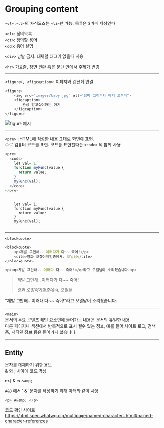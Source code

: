 # Grouping content

`<ol>,<ul>`의 자식요소는 `<li>`만 가능. 목록은 3가지 이상일때

`<dl>`: 정의목록  
`<dt>`: 정의할 용어  
`<dd>`: 용어 설명

`<div>` 남발 금지. 대체할 태그가 없을때 사용

`<hr>` 가로줄, 장면 전환 혹은 문단 안에서 주제가 변경

<hr>

`<figure>, <figcaption>`: 이미지와 캡션이 연결

```javascript
<figure>
	<img src="images/baby.jpg" alt="엄마 코끼리와 아기 코끼리">
	<figcaption>
		관심 받고싶어하는 아기
	</figcaption>
</figure>
```

![figure 예시](https://paullabworkspace.notion.site/image/https%3A%2F%2Fs3-us-west-2.amazonaws.com%2Fsecure.notion-static.com%2F28afb5bd-2e99-4dc1-a8f6-c047f5c112a3%2F%E1%84%89%E1%85%B3%E1%84%8F%E1%85%B3%E1%84%85%E1%85%B5%E1%86%AB%E1%84%89%E1%85%A3%E1%86%BA_2021-10-30_%E1%84%8B%E1%85%A9%E1%84%92%E1%85%AE_7.15.01.png?table=block&id=dbbb8504-3687-4d54-824a-5e7f3e7bf4c4&spaceId=579fe283-28aa-489d-ae65-d683304becfc&width=620&userId=&cache=v2)

<hr>

`<pre>` : HTML에 작성한 내용 그대로 화면에 표현.  
주로 컴퓨터 코드를 표현. 코드를 표현할때는 `<code>` 와 함께 사용

```javascript
<pre>
  <code>
    let val= 1;
    function myFunc(value){
      return value;
    }
    myFunc(val);
  </code>
</pre>
```

<pre>
  <code>
    let val= 1;
    function myFunc(value){
      return value;
    }
    myFunc(val);
  </code>
</pre>

<hr>

`<blockquote>`

```javascript
<blockquote>
    <p>제발 그만해.. 이러다가 다~~ 죽어!</p>
    <cite>영화 오징어게임중에서. 오일남</cite>
</blockquote>

<p><q>제발 그만해.. 이러다 다~~ 죽어!</q>라고 오일남이 소리쳤습니다.<p>
```

<blockquote>
    <p>제발 그만해.. 이러다가 다~~ 죽어!</p>
    <cite>영화 오징어게임중에서. 오일남</cite>
</blockquote>

<p><q>제발 그만해.. 이러다 다~~ 죽어!</q>라고 오일남이 소리쳤습니다.<p>

<hr>

`<main>`  
문서의 주요 콘텐츠
메인 요소안에 들어가는 내용은 문서의 유일한 내용  
다른 페이지나 섹션에서 반복적으로 표시 될수 있는 정보, 예를 들어 사이트 로고, 검색 폼, 저작권 정보 등은 들어가지 않습니다.

<hr>

## Entity

문자를 대체하기 위한 용도  
& 와 ; 사이에 코드 작성

ex) & => `&amp;`

`A&B` 에서 ' & '문자를 작성하기 위해 아래와 같이 사용

```javascript
<p> A&amp; </p>
```

코드 확인 사이트  
https://html.spec.whatwg.org/multipage/named-characters.html#named-character-references
